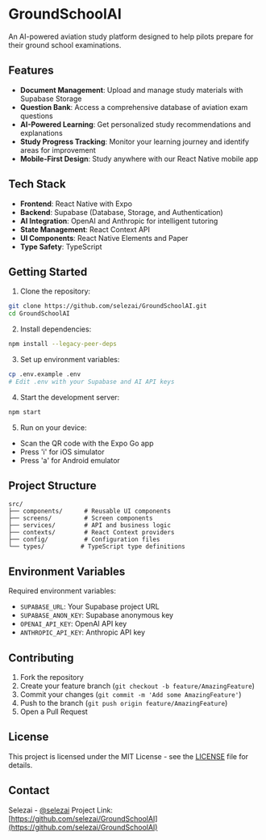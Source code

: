 # GroundSchoolAI

An AI-powered aviation study platform designed to help pilots prepare for their ground school examinations.

## Features

- **Document Management**: Upload and manage study materials with Supabase Storage
- **Question Bank**: Access a comprehensive database of aviation exam questions
- **AI-Powered Learning**: Get personalized study recommendations and explanations
- **Study Progress Tracking**: Monitor your learning journey and identify areas for improvement
- **Mobile-First Design**: Study anywhere with our React Native mobile app

## Tech Stack

- **Frontend**: React Native with Expo
- **Backend**: Supabase (Database, Storage, and Authentication)
- **AI Integration**: OpenAI and Anthropic for intelligent tutoring
- **State Management**: React Context API
- **UI Components**: React Native Elements and Paper
- **Type Safety**: TypeScript

## Getting Started

1. Clone the repository:
```bash
git clone https://github.com/selezai/GroundSchoolAI.git
cd GroundSchoolAI
```

2. Install dependencies:
```bash
npm install --legacy-peer-deps
```

3. Set up environment variables:
```bash
cp .env.example .env
# Edit .env with your Supabase and AI API keys
```

4. Start the development server:
```bash
npm start
```

5. Run on your device:
- Scan the QR code with the Expo Go app
- Press 'i' for iOS simulator
- Press 'a' for Android emulator

## Project Structure

```
src/
├── components/      # Reusable UI components
├── screens/         # Screen components
├── services/        # API and business logic
├── contexts/        # React Context providers
├── config/          # Configuration files
└── types/          # TypeScript type definitions
```

## Environment Variables

Required environment variables:
- `SUPABASE_URL`: Your Supabase project URL
- `SUPABASE_ANON_KEY`: Supabase anonymous key
- `OPENAI_API_KEY`: OpenAI API key
- `ANTHROPIC_API_KEY`: Anthropic API key

## Contributing

1. Fork the repository
2. Create your feature branch (`git checkout -b feature/AmazingFeature`)
3. Commit your changes (`git commit -m 'Add some AmazingFeature'`)
4. Push to the branch (`git push origin feature/AmazingFeature`)
5. Open a Pull Request

## License

This project is licensed under the MIT License - see the [LICENSE](LICENSE) file for details.

## Contact

Selezai - [@selezai](https://github.com/selezai)
Project Link: [https://github.com/selezai/GroundSchoolAI](https://github.com/selezai/GroundSchoolAI)
